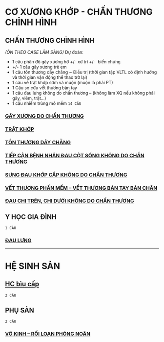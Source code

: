 # CƠ XƯƠNG KHỚP - CHẤN THƯƠNG CHỈNH HÌNH
## CHẤN THƯƠNG CHỈNH HÌNH
*(ÔN THEO CASE LÂM SÀNG)*
Dự đoán:
- 1 câu phân độ gãy xương hỡ +/- xử trí +/-  biến chứng
- +/- 1 câu gãy xương trẻ em
- 1 câu tổn thương dây chằng ~ Điều trị (thời gian tập VLTL có định hướng và thời gian vận động thể thao trở lại)
- 1 câu về trật khớp sớm và muộn (muộn là phải PT)
- 1 Câu sơ cứu vết thương bàn tay
- 1 câu đau lưng không do chấn thương – (không làm XQ nếu không phải gãy, viêm, trật…)
- 1 câu nhiễm trùng mô mềm
`14 CÂU`
### [GÃY XƯƠNG DO CHẤN THƯƠNG](./UMP/BM%20CTCH/G%C3%83Y%20X%C6%AF%C6%A0NG%20DO%20CH%E1%BA%A4N%20TH%C6%AF%C6%A0NG.md)
### [TRẬT KHỚP](./UMP/BM%20CTCH/TR%E1%BA%ACT%20KH%E1%BB%9AP.md)
### [TỔN THƯƠNG DÂY CHẰNG](./UMP/BM%20CTCH/T%E1%BB%94N%20TH%C6%AF%C6%A0NG%20D%C3%82Y%20CH%E1%BA%B0NG.md)
### [TIẾP CẬN BỆNH NHÂN ĐAU CỘT SỐNG KHÔNG DO CHẤN THƯƠNG](./UMP/BM%20CTCH/TI%E1%BA%BEP%20C%E1%BA%ACN%20B%E1%BB%86NH%20NH%C3%82N%20%C4%90AU%20C%E1%BB%98T%20S%E1%BB%90NG%20KH%C3%94NG%20DO%20CH%E1%BA%A4N%20TH%C6%AF%C6%A0NG.md)
### [SƯNG ĐAU KHỚP CẤP KHÔNG DO CHẤN THƯƠNG](./UMP/BM%20CTCH/S%C6%AFNG%20%C4%90AU%20KH%E1%BB%9AP%20C%E1%BA%A4P%20KH%C3%94NG%20DO%20CH%E1%BA%A4N%20TH%C6%AF%C6%A0NG.md)
### [VẾT THƯƠNG PHẦN MỀM – VẾT THƯƠNG BÀN TAY BÀN CHÂN](./UMP/BM%20CTCH/V%E1%BA%BET%20TH%C6%AF%C6%A0NG%20PH%E1%BA%A6N%20M%E1%BB%80M%20%E2%80%93%20V%E1%BA%BET%20TH%C6%AF%C6%A0NG%20B%C3%80N%20TAY%20B%C3%80N%20CH%C3%82N.md)
### [ĐAU CHI TRÊN, CHI DƯỚI KHÔNG DO CHẤN THƯƠNG](./UMP/BM%20CTCH/%C4%90AU%20CHI%20TR%C3%8AN,%20CHI%20D%C6%AF%E1%BB%9AI%20KH%C3%94NG%20DO%20CH%E1%BA%A4N%20TH%C6%AF%C6%A0NG.md)


## Y HỌC GIA ĐÌNH
`1 CÂU`
### [ĐAU LƯNG](./UMP/BM%20YHG%C4%90/Tot%20nghiep/%C4%90AU%20L%C6%AFNG.md)

---
# HỆ SINH SẢN
## [HC bìu cấp](./UMP/BM%20Ngoai%20nhi/HC%20b%C3%ACu%20c%E1%BA%A5p.md)
`2 CÂU`

## PHỤ SẢN
`2 CÂU`
### [VÔ KINH – RỐI LOẠN PHÓNG NOÃN](./UMP/BM%20S%E1%BA%A2N%20-%20PH%E1%BB%A4/V%C3%94%20KINH%20%E2%80%93%20R%E1%BB%90I%20LO%E1%BA%A0N%20PH%C3%93NG%20NO%C3%83N.md)


